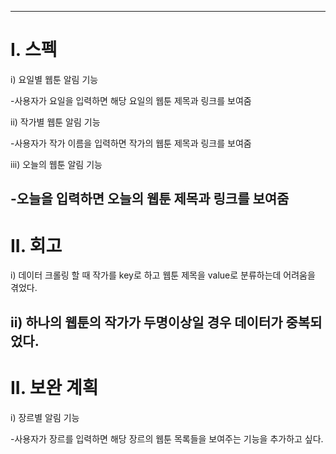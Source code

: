 
---
# I. 스펙

i) 요일별 웹툰 알림 기능

-사용자가 요일을 입력하면 해당 요일의 웹툰 제목과 링크를 보여줌

ii) 작가별 웹툰 알림 기능

-사용자가 작가 이름을 입력하면 작가의 웹툰 제목과 링크를 보여줌

iii) 오늘의 웹툰 알림 기능

-오늘을 입력하면 오늘의 웹툰 제목과 링크를 보여줌
---
# II. 회고

i) 데이터 크롤링 할 때 작가를 key로 하고 웹툰 제목을 value로 분류하는데 어려움을 겪었다.

ii) 하나의 웹툰의 작가가 두명이상일 경우 데이터가 중복되었다.
---
# II. 보완 계획

i) 장르별 알림 기능

-사용자가 장르를 입력하면 해당 장르의 웹툰 목록들을 보여주는 기능을 추가하고 싶다.
